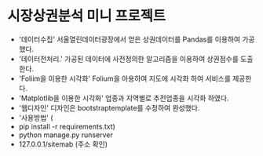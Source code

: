 # 시장상권분석 미니 프로젝트
* '데이터수집' 서울열린데이터광장에서 얻은 상권데이터를 Pandas를 이용하여 가공했다.
* '데이터전처리.' 가공된 데이터에 사전정의한 알고리즘을 이용하여 상권점수를 도출한다.
* 'Foliim을 이용한 시각화' Folium을 아용하여 지도에 시각화 하여 서비스를 제공한다.
* 'Matplotlib을 이용한 시각화' 업종과 지역별로 추전업종을 시각화 하였다. 
* '웹디자인' 디자인은 bootstraptemplate를 수정하여 완성했다.
* '사용방법' (
* pip install -r requirements.txt) 
* python manage.py runserver 
* 127.0.0.1/sitemab (주소 확인)

